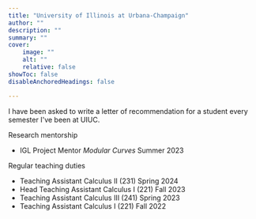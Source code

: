 ```yaml
---
title: "University of Illinois at Urbana-Champaign"
author: ""
description: "" 
summary: "" 
cover:
    image: ""
    alt: ""
    relative: false
showToc: false
disableAnchoredHeadings: false

---
```

I have been asked to write a letter of recommendation for a student every semester I've been at UIUC. 

Research mentorship
* IGL Project Mentor *Modular Curves* Summer 2023

Regular teaching duties
* Teaching Assistant Calculus II (231) Spring 2024
* Head Teaching Assistant Calculus I (221) Fall 2023
* Teaching Assistant Calculus III (241) Spring 2023
* Teaching Assistant Calculus I (221) Fall 2022



